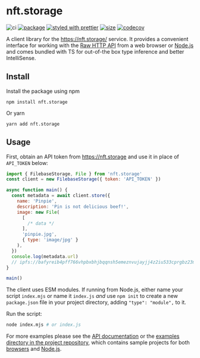 # nft.storage

![ci][ci.icon]
[![package][version.icon]][package.url]
[![styled with prettier][prettier.icon]][prettier.url]
[![size][size.icon]][size.url]
[![codecov][cov.icon]][cov.url]

A client library for the https://nft.storage/ service. It provides a convenient interface for working with the [Raw HTTP API][] from a web browser or [Node.js][] and comes bundled with TS for out-of-the box type inference and better IntelliSense.

## Install

Install the package using npm

```
npm install nft.storage
```

Or yarn

```
yarn add nft.storage
```

## Usage

First, obtain an API token from https://nft.storage and use it in place of `API_TOKEN` below:

```js
import { FilebaseStorage, File } from 'nft.storage'
const client = new FilebaseStorage({ token: 'API_TOKEN' })

async function main() {
  const metadata = await client.store({
    name: 'Pinpie',
    description: 'Pin is not delicious beef!',
    image: new File(
      [
        /* data */
      ],
      'pinpie.jpg',
      { type: 'image/jpg' }
    ),
  })
  console.log(metadata.url)
  // ipfs://bafyreib4pff766vhpbxbhjbqqnsh5emeznvujayjj4z2iu533cprgbz23m/metadata.json
}

main()
```

The client uses ESM modules. If running from Node.js, either name your script `index.mjs` or name it `index.js` _and_ use `npm init` to create a new `package.json` file in your project directory, adding `"type": "module",` to it.

Run the script:

```sh
node index.mjs # or index.js
```

For more examples please see the [API documentation](https://nftstorage.github.io/nft.storage/client/) or the [examples directory in the project repository][examples directory], which contains sample projects for both [browsers][examples.browser] and [Node.js][examples.node].

[raw http api]: https://nft.storage/api-docs/
[node.js]: https://nodejs.org/
[api documentation]: https://nftstorage.github.io/nft.storage/client/
[examples directory]: https://github.com/nftstorage/nft.storage/tree/main/examples/client
[examples.node]: https://github.com/nftstorage/nft.storage/tree/main/examples/client/node.js
[examples.browser]: https://github.com/nftstorage/nft.storage/tree/main/examples/client/browser
[ci.icon]: https://github.com/nftstorage/nft.storage/actions/workflows/client.yml/badge.svg
[version.icon]: https://img.shields.io/npm/v/nft.storage.svg
[package.url]: https://npmjs.org/package/nft.storage
[prettier.icon]: https://img.shields.io/badge/styled_with-prettier-ff69b4.svg
[prettier.url]: https://github.com/prettier/prettier
[size.icon]: https://badgen.net/bundlephobia/minzip/nft.storage
[size.url]: https://bundlephobia.com/result?p=nft.storage
[cov.icon]: https://codecov.io/gh/nftstorage/nft.storage/branch/main/graph/badge.svg?token=dU5oWrlqHF
[cov.url]: https://codecov.io/gh/nftstorage/nft.storage
